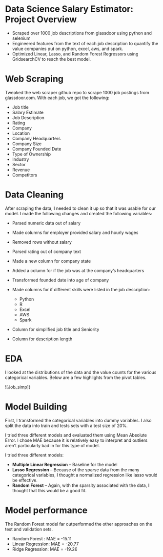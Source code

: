 # Data Science Salary Estimator: Project Overview

- Scraped over 1000 job descriptions from glassdoor using python and selenium
- Engineered features from the text of each job description to quantify the value companies put on python, excel, aws, and spark.
- Optimized Linear, Lasso, and Random Forest Regressors using GridsearchCV to reach the best model.

# Web Scraping

Tweaked the web scraper github repo  to scrape 1000 job postings from glassdoor.com. With each job, we got the following:

- Job title
- Salary Estimate
- Job Description
- Rating
- Company
- Location
- Company Headquarters
- Company Size
- Company Founded Date
- Type of Ownership
- Industry
- Sector
- Revenue
- Competitors

# Data Cleaning

After scraping the data, I needed to clean it up so that it was usable for our model. I made the following changes and created the following variables:

- Parsed numeric data out of salary
- Made columns for employer provided salary and hourly wages
- Removed rows without salary
- Parsed rating out of company text
- Made a new column for company state
- Added a column for if the job was at the company’s headquarters
- Transformed founded date into age of company
- Made columns for if different skills were listed in the job description:
  
    * Python
    * R
    * Excel
    * AWS
    * Spark
 
- Column for simplified job title and Seniority
- Column for description length

# EDA

I looked at the distributions of the data and the value counts for the various categorical variables. Below are a few highlights from the pivot tables.

![Job_simp](

# Model Building

First, I transformed the categorical variables into dummy variables. I also split the data into train and tests sets with a test size of 20%.

I tried three different models and evaluated them using Mean Absolute Error. I chose MAE because it is relatively easy to interpret and outliers aren’t particularly bad in for this type of model.

I tried three different models:

- **Multiple Linear Regression** – Baseline for the model
- **Lasso Regression** – Because of the sparse data from the many categorical variables, I thought a normalized regression like lasso would be effective.
- **Random Forest** – Again, with the sparsity associated with the data, I thought that this would be a good fit.

# Model performance

The Random Forest model far outperformed the other approaches on the test and validation sets.

- Random Forest : MAE = -15.11
- Linear Regression: MAE = -20.77
- Ridge Regression: MAE = -19.26



